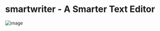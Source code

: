 # smartwriter - A Smarter Text Editor
![image](https://github.com/user-attachments/assets/302173a2-4abe-4c5e-bbfb-2311897c5175)
